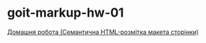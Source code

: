 # goit-markup-hw-01
[Домашня робота (Семантична HTML-розмітка  макета сторінки)](https://skif6623.github.io/goit-markup-hw-01/)
